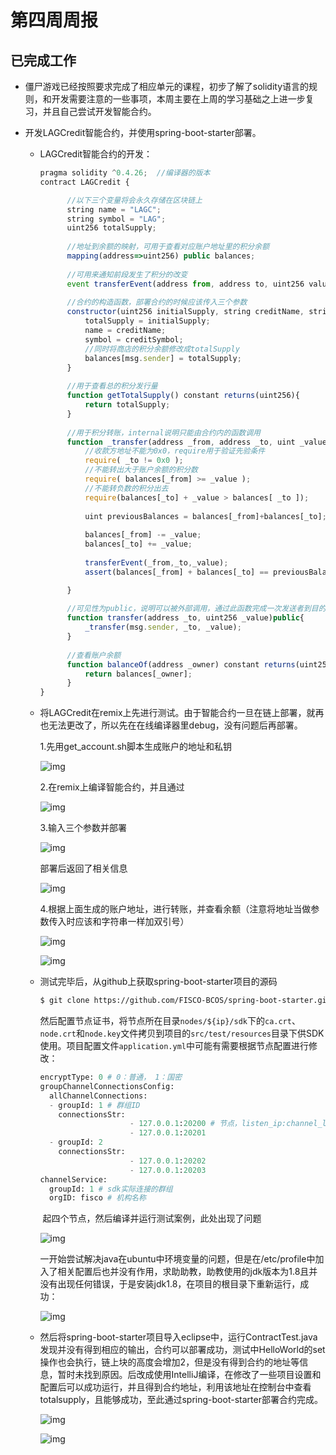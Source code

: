 # 第四周周报

## 已完成工作

* 僵尸游戏已经按照要求完成了相应单元的课程，初步了解了solidity语言的规则，和开发需要注意的一些事项，本周主要在上周的学习基础之上进一步复习，并且自己尝试开发智能合约。

* 开发LAGCredit智能合约，并使用spring-boot-starter部署。

  * LAGCredit智能合约的开发：

    ```javascript
    pragma solidity ^0.4.26;  //编译器的版本
    contract LAGCredit {
    
          //以下三个变量将会永久存储在区块链上
          string name = "LAGC";
          string symbol = "LAG";
          uint256 totalSupply;
          
          //地址到余额的映射，可用于查看对应账户地址里的积分余额
          mapping(address=>uint256) public balances;
        
          //可用来通知前段发生了积分的改变
          event transferEvent(address from, address to, uint256 value);
          
          //合约的构造函数，部署合约的时候应该传入三个参数
          constructor(uint256 initialSupply, string creditName, string creditSymbol) public{
              totalSupply = initialSupply;
              name = creditName;
              symbol = creditSymbol;
              //同时将商店的积分余额修改成totalSupply
              balances[msg.sender] = totalSupply;
          }
          
          //用于查看总的积分发行量
          function getTotalSupply() constant returns(uint256){
              return totalSupply;
          }
          
          //用于积分转账，internal说明只能由合约内的函数调用
          function _transfer(address _from, address _to, uint _value) internal{
              //收款方地址不能为0x0，require用于验证先验条件
              require( _to != 0x0 );
              //不能转出大于账户余额的积分数
              require( balances[_from] >= _value );
              //不能转负数的积分出去
              require(balances[_to] + _value > balances[ _to ]);
              
              uint previousBalances = balances[_from]+balances[_to];
              
              balances[_from] -= _value;
              balances[_to] += _value;
              
              transferEvent(_from,_to,_value);
              assert(balances[_from] + balances[_to] == previousBalances);
    
          }
          
          //可见性为public，说明可以被外部调用，通过此函数完成一次发送者到目的地址的积分交易
          function transfer(address _to, uint256 _value)public{
              _transfer(msg.sender, _to, _value);
          }
          
          //查看账户余额
          function balanceOf(address _owner) constant returns(uint256){
              return balances[_owner];
          }
    }
    
    ```

  * 将LAGCredit在remix上先进行测试。由于智能合约一旦在链上部署，就再也无法更改了，所以先在在线编译器里debug，没有问题后再部署。

    1.先用get_account.sh脚本生成账户的地址和私钥

    ![img](https://github.com/2019-scut-practical-training-team/webank/blob/dev/day2/邹鹏宇/img/2.png)

    2.在remix上编译智能合约，并且通过

    ![img](https://github.com/2019-scut-practical-training-team/webank/blob/dev/day2/邹鹏宇/img/1.png)

    3.输入三个参数并部署

    ![img](https://github.com/2019-scut-practical-training-team/webank/blob/dev/day2/邹鹏宇/img/3.png)

    部署后返回了相关信息

    ![img](https://github.com/2019-scut-practical-training-team/webank/blob/dev/day2/邹鹏宇/img/4.png)

    4.根据上面生成的账户地址，进行转账，并查看余额（注意将地址当做参数传入时应该和字符串一样加双引号）

    ![img](https://github.com/2019-scut-practical-training-team/webank/blob/dev/day2/邹鹏宇/img/5.png)

    ![img](https://github.com/2019-scut-practical-training-team/webank/blob/dev/day2/邹鹏宇/img/6.png)

  * 测试完毕后，从github上获取spring-boot-starter项目的源码

    ``` bash
    $ git clone https://github.com/FISCO-BCOS/spring-boot-starter.git
    ```

    ​       然后配置节点证书，将节点所在目录`nodes/${ip}/sdk`下的`ca.crt`、`node.crt`和`node.key`文件拷贝到项目的`src/test/resources`目录下供SDK使用。项目配置文件`application.yml`中可能有需要根据节点配置进行修改：

    ```python
    encryptType: 0 # 0：普通， 1：国密
    groupChannelConnectionsConfig:
      allChannelConnections:
      - groupId: 1 # 群组ID
        connectionsStr:
                        - 127.0.0.1:20200 # 节点，listen_ip:channel_listen_port
                        - 127.0.0.1:20201
      - groupId: 2
        connectionsStr:
                        - 127.0.0.1:20202
                        - 127.0.0.1:20203
    channelService:
      groupId: 1 # sdk实际连接的群组
      orgID: fisco # 机构名称
    ```

    ​         起四个节点，然后编译并运行测试案例，此处出现了问题

    ![img](https://github.com/2019-scut-practical-training-team/webank/blob/dev/day2/邹鹏宇/img/7.png)

    ​        一开始尝试解决java在ubuntu中环境变量的问题，但是在/etc/profile中加入了相关配置后也并没有作用，求助助教，助教使用的jdk版本为1.8且并没有出现任何错误，于是安装jdk1.8，在项目的根目录下重新运行，成功：

    ![img](https://github.com/2019-scut-practical-training-team/webank/blob/dev/day2/邹鹏宇/img/8.png)

  * 然后将spring-boot-starter项目导入eclipse中，运行ContractTest.java发现并没有得到相应的输出，合约可以部署成功，测试中HelloWorld的set操作也会执行，链上块的高度会增加2，但是没有得到合约的地址等信息，暂时未找到原因。后改成使用IntelliJ编译，在修改了一些项目设置和配置后可以成功运行，并且得到合约地址，利用该地址在控制台中查看totalsupply，且能够成功，至此通过spring-boot-starter部署合约完成。

    ![img](https://github.com/2019-scut-practical-training-team/webank/blob/dev/day2/邹鹏宇/img/9.png)

    ![img](https://github.com/2019-scut-practical-training-team/webank/blob/dev/day2/邹鹏宇/img/10.png)

    

